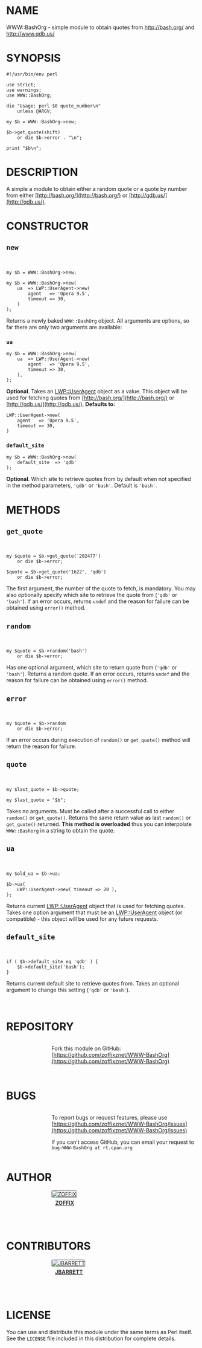 # NAME

WWW::BashOrg - simple module to obtain quotes from http://bash.org/ and http://www.qdb.us/

# SYNOPSIS

    #!/usr/bin/env perl

    use strict;
    use warnings;
    use WWW::BashOrg;

    die "Usage: perl $0 quote_number\n"
        unless @ARGV;

    my $b = WWW::BashOrg->new;

    $b->get_quote(shift)
        or die $b->error . "\n";

    print "$b\n";

# DESCRIPTION

A simple a module to obtain either a random quote or a quote by number from
either [http://bash.org/](http://bash.org/) or [http://qdb.us/](http://qdb.us/).

# CONSTRUCTOR

## `new`

<div>
    <img alt="" src="http://zoffix.com/CPAN/Dist-Zilla-Plugin-Pod-Spiffy/icons/in-key-value.png"> <img alt="" src="http://zoffix.com/CPAN/Dist-Zilla-Plugin-Pod-Spiffy/icons/out-object.png">
</div>

    my $b = WWW::BashOrg->new;

    my $b = WWW::BashOrg->new(
        ua  => LWP::UserAgent->new(
            agent   => 'Opera 9.5',
            timeout => 30,
        )
    );

Returns a newly baked `WWW::BashOrg` object. All arguments are options, so far there
are only two arguments are available:

### `ua`

    my $b = WWW::BashOrg->new(
        ua  => LWP::UserAgent->new(
            agent   => 'Opera 9.5',
            timeout => 30,
        ),
    );

__Optional__. Takes an [LWP::UserAgent](https://metacpan.org/pod/LWP::UserAgent) object as a value. This object will be used for
fetching quotes from [http://bash.org/](http://bash.org/) or [http://qdb.us/](http://qdb.us/). __Defaults to:__

    LWP::UserAgent->new(
        agent   => 'Opera 9.5',
        timeout => 30,
    )

### `default_site`

    my $b = WWW::BashOrg->new(
        default_site  => 'qdb'
    );

__Optional__. Which site to retrieve quotes from by default when not
specified in the method
parameters, `'qdb'` or `'bash'`. Default is `'bash'`.

# METHODS

## `get_quote`

<div>
    <img alt="" src="http://zoffix.com/CPAN/Dist-Zilla-Plugin-Pod-Spiffy/icons/in-scalar-scalar-optional.png"> <img alt="" src="http://zoffix.com/CPAN/Dist-Zilla-Plugin-Pod-Spiffy/icons/out-scalar.png">
</div>

    my $quote = $b->get_quote('202477')
        or die $b->error;

    $quote = $b->get_quote('1622', 'qdb')
        or die $b->error;

The first argument, the number of the quote to fetch, is mandatory.
You may also optionally specify
which site to retrieve the quote from
(`'qdb'` or `'bash'`). If an error occurs, returns
`undef` and the reason for failure can be obtained using `error()` method.

## `random`

<div>
    <img alt="" src="http://zoffix.com/CPAN/Dist-Zilla-Plugin-Pod-Spiffy/icons/in-scalar-optional.png"> <img alt="" src="http://zoffix.com/CPAN/Dist-Zilla-Plugin-Pod-Spiffy/icons/out-scalar.png">
</div>

    my $quote = $b->random('bash')
        or die $b->error;

Has one optional argument, which site to return quote from
(`'qdb'` or `'bash'`). Returns a random quote.
If an error occurs, returns `undef` and the reason for failure can be obtained using
`error()` method.

## `error`

<div>
    <img alt="" src="http://zoffix.com/CPAN/Dist-Zilla-Plugin-Pod-Spiffy/icons/in-no-args.png"> <img alt="" src="http://zoffix.com/CPAN/Dist-Zilla-Plugin-Pod-Spiffy/icons/out-scalar.png">
</div>

    my $quote = $b->random
        or die $b->error;

If an error occurs during execution of `random()` or `get_quote()` method will return
the reason for failure.

## `quote`

<div>
    <img alt="" src="http://zoffix.com/CPAN/Dist-Zilla-Plugin-Pod-Spiffy/icons/in-no-args.png"> <img alt="" src="http://zoffix.com/CPAN/Dist-Zilla-Plugin-Pod-Spiffy/icons/out-scalar.png">
</div>

    my $last_quote = $b->quote;

    my $last_quote = "$b";

Takes no arguments. Must be called after a successful call to either `random()` or
`get_quote()`. Returns the same return value as last `random()` or `get_quote()` returned.
__This method is overloaded__ thus you can interpolate `WWW::Bashorg` in a string to obtain
the quote.

## `ua`

<div>
    <img alt="" src="http://zoffix.com/CPAN/Dist-Zilla-Plugin-Pod-Spiffy/icons/in-object.png"> <img alt="" src="http://zoffix.com/CPAN/Dist-Zilla-Plugin-Pod-Spiffy/icons/out-object.png">
</div>

    my $old_ua = $b->ua;

    $b->ua(
        LWP::UserAgent->new( timeout => 20 ),
    );

Returns current [LWP::UserAgent](https://metacpan.org/pod/LWP::UserAgent) object that is used for fetching quotes. Takes one
option argument that must be an [LWP::UserAgent](https://metacpan.org/pod/LWP::UserAgent) object (or compatible) - this object
will be used for any future requests.

## `default_site`

<div>
    <img alt="" src="http://zoffix.com/CPAN/Dist-Zilla-Plugin-Pod-Spiffy/icons/in-scalar-optional.png"> <img alt="" src="http://zoffix.com/CPAN/Dist-Zilla-Plugin-Pod-Spiffy/icons/out-scalar.png">
</div>

    if ( $b->default_site eq 'qdb' ) {
        $b->default_site('bash');
    }

Returns current default site to retrieve quotes from. Takes an optional argument to change this setting (`'qdb'` or `'bash'`).

<div>
    <div style="background: url(http://zoffix.com/CPAN/Dist-Zilla-Plugin-Pod-Spiffy/icons/hr.png);height: 18px;"></div>
</div>

# REPOSITORY

<div>
    <div style="display: table; height: 91px; background: url(http://zoffix.com/CPAN/Dist-Zilla-Plugin-Pod-Spiffy/icons/section-github.png) no-repeat left; padding-left: 120px;" ><div style="display: table-cell; vertical-align: middle;">
</div>

Fork this module on GitHub:
[https://github.com/zoffixznet/WWW-BashOrg](https://github.com/zoffixznet/WWW-BashOrg)

<div>
    </div></div>
</div>

# BUGS

<div>
    <div style="display: table; height: 91px; background: url(http://zoffix.com/CPAN/Dist-Zilla-Plugin-Pod-Spiffy/icons/section-bugs.png) no-repeat left; padding-left: 120px;" ><div style="display: table-cell; vertical-align: middle;">
</div>

To report bugs or request features, please use
[https://github.com/zoffixznet/WWW-BashOrg/issues](https://github.com/zoffixznet/WWW-BashOrg/issues)

If you can't access GitHub, you can email your request
to `bug-WWW-BashOrg at rt.cpan.org`

<div>
    </div></div>
</div>

# AUTHOR

<div>
    <div style="display: table; height: 91px; background: url(http://zoffix.com/CPAN/Dist-Zilla-Plugin-Pod-Spiffy/icons/section-author.png) no-repeat left; padding-left: 120px;" ><div style="display: table-cell; vertical-align: middle;">
</div>

<div>
    <span style="display: inline-block; text-align: center;"> <a href="http://metacpan.org/author/ZOFFIX"> <img src="http://www.gravatar.com/avatar/328e658ab6b08dfb5c106266a4a5d065?d=http%3A%2F%2Fwww.gravatar.com%2Favatar%2F627d83ef9879f31bdabf448e666a32d5" alt="ZOFFIX" style="display: block; margin: 0 3px 5px 0!important; border: 1px solid #666; border-radius: 3px; "> <span style="color: #333; font-weight: bold;">ZOFFIX</span> </a> </span>
</div>

<div>
    </div></div>
</div>

# CONTRIBUTORS

<div>
    <div style="display: table; height: 91px; background: url(http://zoffix.com/CPAN/Dist-Zilla-Plugin-Pod-Spiffy/icons/section-contributors.png) no-repeat left; padding-left: 120px;" ><div style="display: table-cell; vertical-align: middle;">
</div>

<div>
    <span style="display: inline-block; text-align: center;"> <a href="http://metacpan.org/author/JBARRETT"> <img src="http://www.gravatar.com/avatar/6a296a67e2590050b299c30751a01919?d=http%3A%2F%2Fwww.gravatar.com%2Favatar%2F3a47418b43981827dbc0e147c2f9199c" alt="JBARRETT" style="display: block; margin: 0 3px 5px 0!important; border: 1px solid #666; border-radius: 3px; "> <span style="color: #333; font-weight: bold;">JBARRETT</span> </a> </span>
</div>

<div>
    </div></div>
</div>

# LICENSE

You can use and distribute this module under the same terms as Perl itself.
See the `LICENSE` file included in this distribution for complete
details.
